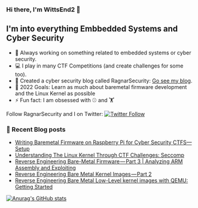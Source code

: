### Hi there, I'm WittsEnd2 👋 

## I'm into everything Embbedded Systems and Cyber Security

- 💭 Always working on something related to embedded systems or cyber security. 
- 💻 I play in many CTF Competitions (and create challenges for some too). 
- 👯 Created a cyber security blog called RagnarSecurity: [Go see my blog](https://medium.com/@ragnarsecurity). 
- 🥅 2022 Goals: Learn as much about baremetal firmware development and the Linux Kernel as possible
- ⚡ Fun fact: I am obsessed with ⚾ and 🏋️

Follow RagnarSecurity and I on Twitter:
[![Twitter Follow](https://img.shields.io/twitter/follow/ragnarsecurity?color=1DA1F2&logo=twitter&style=for-the-badge)](https://twitter.com/intent/follow?original_referer=https%3A%2F%2Fgithub.com%2FWitsEnd2&screen_name=ragnarsecurity)

### 🚨 Recent Blog posts
<!-- BLOG-POST-LIST:START -->
- [Writing Baremetal Firmware on Raspberry Pi for Cyber Security CTFS— Setup](https://ragnarsecurity.medium.com/writing-baremetal-firmware-on-raspberry-pi-for-cyber-security-ctfs-setup-fbf92c422a8e?source=rss-ba9e8c03464e------2)
- [Understanding The Linux Kernel Through CTF Challenges: Seccomp](https://medium.com/codex/understanding-the-linux-kernel-through-ctf-challenges-seccomp-be6ed553a97?source=rss-ba9e8c03464e------2)
- [Reverse Engineering Bare-Metal Firmware — Part 3 | Analyzing ARM Assembly and Exploiting](https://medium.com/geekculture/reverse-engineering-bare-metal-firmware-part-3-analyzing-arm-assembly-and-exploiting-3b2dbe219f19?source=rss-ba9e8c03464e------2)
- [Reverse Engineering Bare Metal Kernel Images — Part 2](https://ragnarsecurity.medium.com/reverse-engineering-bare-metal-kernel-images-part-2-6a52a4afa3ef?source=rss-ba9e8c03464e------2)
- [Reverse Engineering Bare Metal Low-Level kernel images with QEMU:  Getting Started](https://medium.com/codex/reverse-engineering-bare-metal-low-level-kernel-images-with-qemu-getting-started-c705b7b14d35?source=rss-ba9e8c03464e------2)
<!-- BLOG-POST-LIST:END -->

[![Anurag's GitHub stats](https://github-readme-stats.vercel.app/api?username=WittsEnd2&show_icons=true&theme=highcontrast)](https://github.com/anuraghazra/github-readme-stats)

